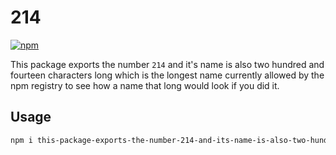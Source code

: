 # 214

[![npm](https://img.shields.io/npm/v/this-package-exports-the-number-214-and-its-name-is-also-two-hundred-and-fourteen-characters-long-which-is-the-longest-name-currently-allowed-by-the-npm-registry-to-see-how-a-name-that-long-would-look-if-you-did-it)](https://www.npmjs.com/package/this-package-exports-the-number-214-and-its-name-is-also-two-hundred-and-fourteen-characters-long-which-is-the-longest-name-currently-allowed-by-the-npm-registry-to-see-how-a-name-that-long-would-look-if-you-did-it)

This package exports the number `214` and it's name is also two hundred and fourteen characters long which is the longest name currently allowed by the npm registry to see how a name that long would look if you did it.

## Usage

```sh
npm i this-package-exports-the-number-214-and-its-name-is-also-two-hundred-and-fourteen-characters-long-which-is-the-longest-name-currently-allowed-by-the-npm-registry-to-see-how-a-name-that-long-would-look-if-you-did-it
```